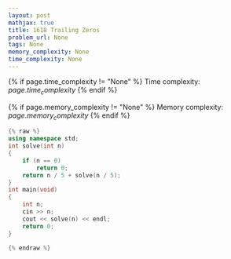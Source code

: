 ```yaml
---
layout: post
mathjax: true
title: 1618 Trailing Zeros
problem_url: None
tags: None
memory_complexity: None
time_complexity: None
---
```




{% if page.time_complexity != "None" %}
Time complexity: ${{ page.time_complexity }}$
{% endif %}

{% if page.memory_complexity != "None" %}
Memory complexity: ${{ page.memory_complexity }}$
{% endif %}

```cpp
{% raw %}
using namespace std;
int solve(int n)
{
    if (n == 0)
        return 0;
    return n / 5 + solve(n / 5);
}
int main(void)
{
    int n;
    cin >> n;
    cout << solve(n) << endl;
    return 0;
}

{% endraw %}
```